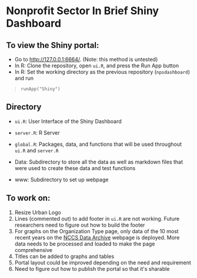# Nonprofit Sector In Brief Shiny Dashboard

## To view the Shiny portal:
- Go to http://127.0.0.1:6664/. (Note: this method is untested)
- In R: Clone the repository, open `ui.R`, and press the Run App button 
- In R: Set the working directory as the previous repository (`npsdashboard`) and run 
> `runApp("Shiny")`


## Directory
- `ui.R`: User Interface of the Shiny Dashboard
- `server.R`: R Server 
- `global.R`: Packages, data, and functions that will be used throughout `ui.R` and `server.R`

- Data: Subdirectory to store all the data as well as markdown files that were used to create these data and test functions
- www: Subdirectory to set up webpage 

## To work on: 
1. Resize Urban Logo
2. Lines (commented out) to add footer in `ui.R` are not working. Future researchers need to figure out how to build the footer
3. For graphs on the Organization Type page, only data of the 10 most recent years on the [NCCS Data Archive](https://nccs-data.urban.org/data.php?ds=core) webpage is deployed. 
More data needs to be processed and loaded to make the page comprehensive
5. Titles can be added to graphs and tables 
6. Portal layout could be improved depending on the need and requirement
7. Need to figure out how to publish the portal so that it's sharable

